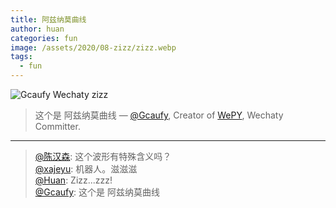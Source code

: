```yaml
---
title: 阿兹纳莫曲线
author: huan
categories: fun
image: /assets/2020/08-zizz/zizz.webp
tags:
  - fun
---
```


![Gcaufy Wechaty zizz](/assets/2020/08-zizz/zizz-discussion.webp)

> 这个是 阿兹纳莫曲线
> &mdash; [@Gcaufy](/contributors/gcaufy/), Creator of [WePY](https://github.com/tencent/wepy), Wechaty Committer.

---

> [@陈汉森](/contributors/chs97): 这个波形有特殊含义吗？  
> [@xajeyu](/contributors/xajeyu/): 机器人。滋滋滋  
> [@Huan](/contributors/huan/): Zizz...zzz!  
> [@Gcaufy](/contributors/gcaufy/): 这个是 阿兹纳莫曲线  
